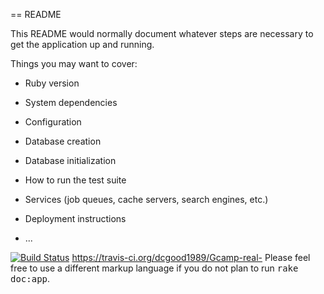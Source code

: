 == README

This README would normally document whatever steps are necessary to get the
application up and running.

Things you may want to cover:

* Ruby version

* System dependencies

* Configuration

* Database creation

* Database initialization

* How to run the test suite

* Services (job queues, cache servers, search engines, etc.)

* Deployment instructions

* ...

[![Build Status](https://travis-ci.org/dcgood1989/Gcamp-real-.svg?branch=master)](https://travis-ci.org/dcgood1989/Gcamp-real-)
https://travis-ci.org/dcgood1989/Gcamp-real-
Please feel free to use a different markup language if you do not plan to run
<tt>rake doc:app</tt>.
